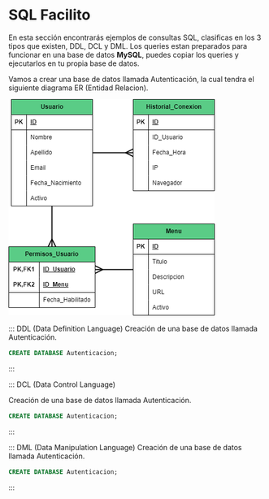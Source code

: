 # SQL Facilito

En esta sección encontrarás ejemplos de consultas SQL, clasificas en los 3 tipos que existen, DDL, DCL y DML.
Los queries estan preparados para funcionar en una base de datos **MySQL**, puedes copiar los queries y ejecutarlos en tu propia base de datos.

Vamos a crear una base de datos llamada Autenticación, la cual tendra el siguiente diagrama ER (Entidad Relacion).

![ER](Autenticacion%20ER.png)

::: DDL (Data Definition Language)
Creación de una base de datos llamada Autenticación.

```sql
CREATE DATABASE Autenticacion;
```
:::

::: DCL (Data Control Language)

Creación de una base de datos llamada Autenticación.

```sql
CREATE DATABASE Autenticacion;
```
:::

::: DML (Data Manipulation Language) 
Creación de una base de datos llamada Autenticación.

```sql
CREATE DATABASE Autenticacion;
```
:::
